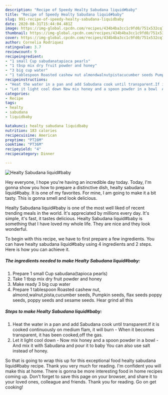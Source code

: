 ```yaml
---
description: "Recipe of Speedy Healty Sabudana liquid#baby"
title: "Recipe of Speedy Healty Sabudana liquid#baby"
slug: 991-recipe-of-speedy-healty-sabudana-liquidbaby
date: 2020-08-31T15:44:04.481Z
image: https://img-global.cpcdn.com/recipes/434b4ba3cc1c9fd0/751x532cq70/healty-sabudana-liquidbaby-recipe-main-photo.jpg
thumbnail: https://img-global.cpcdn.com/recipes/434b4ba3cc1c9fd0/751x532cq70/healty-sabudana-liquidbaby-recipe-main-photo.jpg
cover: https://img-global.cpcdn.com/recipes/434b4ba3cc1c9fd0/751x532cq70/healty-sabudana-liquidbaby-recipe-main-photo.jpg
author: Cornelia Rodriquez
ratingvalue: 3.7
reviewcount: 9
recipeingredient:
- "1 small Cup sabudanatapioca pearls"
- "1 tbsp mix dry fruit powder and honey"
- "3 big cup water"
- "1 tablespoon Roasted cashew nut almondwalnutpistacucumber seeds Pumpkin seeds flax seeds poppy seeds poppy seeds and sesame seeds Hear grind all this"
recipeinstructions:
- "Heat the water in a pan and add Sabudana cook until transparent.If it is cooked continuously on medium flam, it will burn When it becomes transparent, it has been cooked,off the gas."
- "Let it light cool down Now mix honey and a spoon powder in a bowl  And mix it with Sabudana and pour it to baby You can also use salt instead of honey."
categories:
- Recipe
tags:
- healty
- sabudana
- liquidbaby

katakunci: healty sabudana liquidbaby 
nutrition: 183 calories
recipecuisine: American
preptime: "PT28M"
cooktime: "PT36M"
recipeyield: "4"
recipecategory: Dinner

---
```



![Healty Sabudana liquid#baby](https://img-global.cpcdn.com/recipes/434b4ba3cc1c9fd0/751x532cq70/healty-sabudana-liquidbaby-recipe-main-photo.jpg)

Hey everyone, I hope you're having an incredible day today. Today, I'm gonna show you how to prepare a distinctive dish, healty sabudana liquid#baby. It is one of my favorites. For mine, I am going to make it a bit tasty. This is gonna smell and look delicious.



Healty Sabudana liquid#baby is one of the most well liked of recent trending meals in the world. It's appreciated by millions every day. It's simple, it's fast, it tastes delicious. Healty Sabudana liquid#baby is something that I have loved my whole life. They are nice and they look wonderful.


To begin with this recipe, we have to first prepare a few ingredients. You can have healty sabudana liquid#baby using 4 ingredients and 2 steps. Here is how you can achieve it.

<!--inarticleads1-->

##### The ingredients needed to make Healty Sabudana liquid#baby:

1. Prepare 1 small Cup sabudana(tapioca pearls)
1. Take 1 tbsp mix dry fruit powder and honey
1. Make ready 3 big cup water
1. Prepare 1 tablespoon Roasted cashew nut, almond,walnut,pista,cucumber seeds, Pumpkin seeds, flax seeds poppy seeds, poppy seeds and sesame seeds. Hear grind all this




<!--inarticleads2-->

##### Steps to make Healty Sabudana liquid#baby:

1. Heat the water in a pan and add Sabudana cook until transparent.If it is cooked continuously on medium flam, it will burn - When it becomes transparent, it has been cooked,off the gas.
1. Let it light cool down - Now mix honey and a spoon powder in a bowl  - And mix it with Sabudana and pour it to baby You can also use salt instead of honey.




So that is going to wrap this up for this exceptional food healty sabudana liquid#baby recipe. Thank you very much for reading. I'm confident you will make this at home. There is gonna be more interesting food in home recipes coming up. Don't forget to save this page on your browser, and share it to your loved ones, colleague and friends. Thank you for reading. Go on get cooking!
